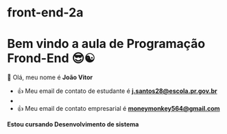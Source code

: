# front-end-2a
# Bem vindo a aula de Programação Frond-End 😎☯️ 
👋 Olá, meu nome é **João Vitor**


- :+1: Meu email de contato de estudante é **j.santos28@escola.pr.gov.br**
- 
- :+1: Meu email de contato empresarial é **moneymonkey564@gmail.com**

**Estou cursando Desenvolvimento de sistema**
